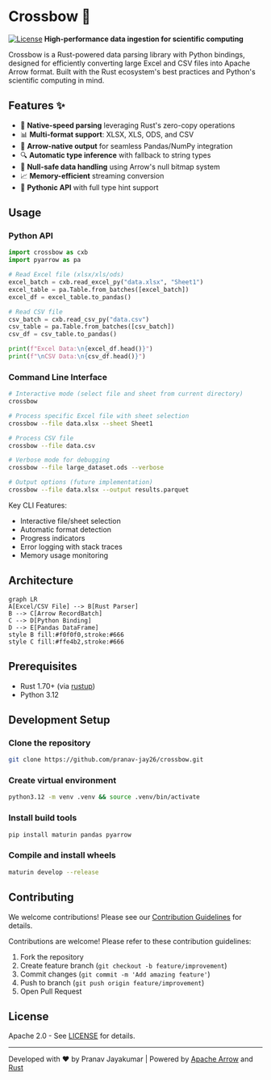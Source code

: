 # Crossbow 🏹

[![License](https://img.shields.io/badge/License-Apache_2.0-blue.svg)](https://opensource.org/licenses/Apache-2.0)
**High-performance data ingestion for scientific computing**

Crossbow is a Rust-powered data parsing library with Python bindings, designed for efficiently converting large Excel and CSV files into Apache Arrow format. Built with the Rust ecosystem's best practices and Python's scientific computing in mind.

## Features ✨

- 🚀 **Native-speed parsing** leveraging Rust's zero-copy operations
- 📊 **Multi-format support**: XLSX, XLS, ODS, and CSV
- 🏹 **Arrow-native output** for seamless Pandas/NumPy integration
- 🔍 **Automatic type inference** with fallback to string types
- 🧩 **Null-safe data handling** using Arrow's null bitmap system
- 📈 **Memory-efficient** streaming conversion
- 🐍 **Pythonic API** with full type hint support

## Usage

### Python API

```python
import crossbow as cxb
import pyarrow as pa

# Read Excel file (xlsx/xls/ods)
excel_batch = cxb.read_excel_py("data.xlsx", "Sheet1")
excel_table = pa.Table.from_batches([excel_batch])
excel_df = excel_table.to_pandas()

# Read CSV file
csv_batch = cxb.read_csv_py("data.csv")
csv_table = pa.Table.from_batches([csv_batch])
csv_df = csv_table.to_pandas()

print(f"Excel Data:\n{excel_df.head()}")
print(f"\nCSV Data:\n{csv_df.head()}")
```

### Command Line Interface

```bash
# Interactive mode (select file and sheet from current directory)
crossbow

# Process specific Excel file with sheet selection
crossbow --file data.xlsx --sheet Sheet1

# Process CSV file
crossbow --file data.csv

# Verbose mode for debugging
crossbow --file large_dataset.ods --verbose

# Output options (future implementation)
crossbow --file data.xlsx --output results.parquet
```

Key CLI Features:

- Interactive file/sheet selection
- Automatic format detection
- Progress indicators
- Error logging with stack traces
- Memory usage monitoring

## Architecture

```mermaid
graph LR
A[Excel/CSV File] --> B[Rust Parser]
B --> C[Arrow RecordBatch]
C --> D[Python Binding]
D --> E[Pandas DataFrame]
style B fill:#f0f0f0,stroke:#666
style C fill:#ffe4b2,stroke:#666
```

## Prerequisites

- Rust 1.70+ (via [rustup](https://rustup.rs/))
- Python 3.12

## Development Setup

### Clone the repository

```bash
git clone https://github.com/pranav-jay26/crossbow.git
```

### Create virtual environment

```bash
python3.12 -m venv .venv && source .venv/bin/activate
```

### Install build tools

```bash
pip install maturin pandas pyarrow
```

### Compile and install wheels

```bash
maturin develop --release
```

## Contributing

We welcome contributions! Please see our [Contribution Guidelines](CONTRIBUTING.md) for details.

Contributions are welcome! Please refer to these contribution guidelines:

1. Fork the repository
2. Create feature branch (`git checkout -b feature/improvement`)
3. Commit changes (`git commit -m 'Add amazing feature'`)
4. Push to branch (`git push origin feature/improvement`)
5. Open Pull Request

## License

Apache 2.0 - See [LICENSE](LICENSE) for details.

---

Developed with ❤️ by Pranav Jayakumar | Powered by [Apache Arrow](https://arrow.apache.org/) and [Rust](https://www.rust-lang.org/)
